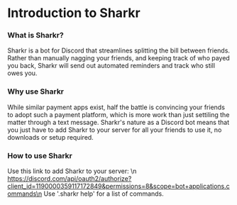# Introduction to Sharkr

### What is Sharkr?
Sharkr is a bot for Discord that streamlines splitting the bill between friends. Rather than manually nagging your friends, and keeping track of who payed you back, Sharkr will send out automated reminders and track who still owes you.

### Why use Sharkr
While similar payment apps exist, half the battle is convincing your friends to adopt such a payment platform, which is more work than just settiling the matter through a text message. Sharkr's nature as a Discord bot means that you just have to add Sharkr to your server for all your friends to use it, no downloads or setup required.

### How to use Sharkr
Use this link to add Sharkr to your server: \n
https://discord.com/api/oauth2/authorize?client_id=1190000359117172849&permissions=8&scope=bot+applications.commands\n
Use '.sharkr help' for a list of commands.
